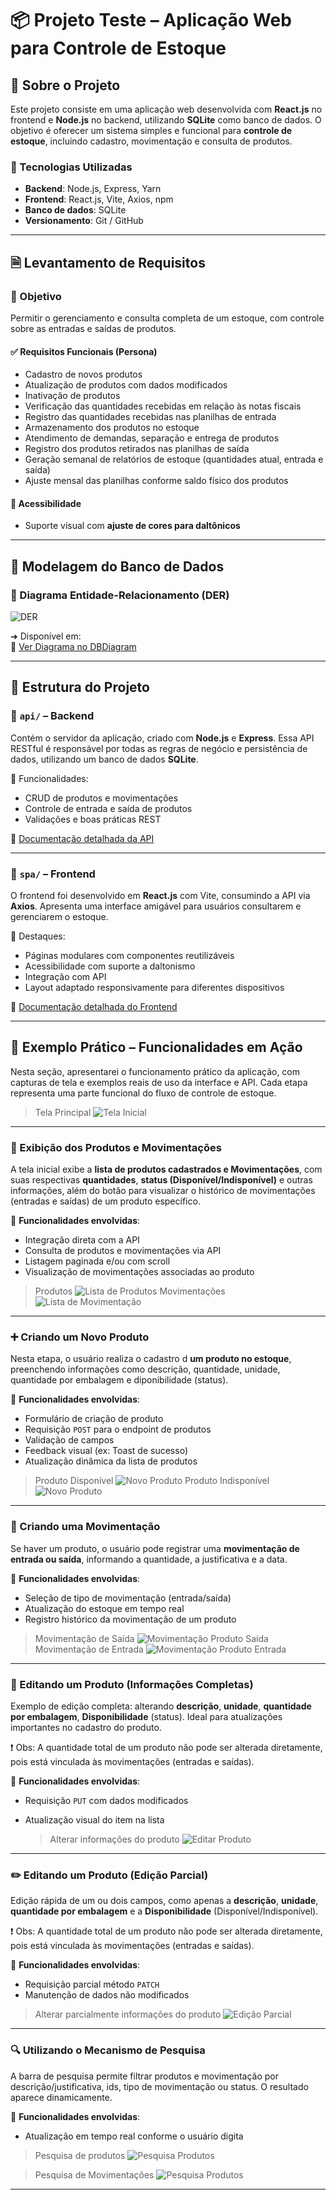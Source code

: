 # 📦 Projeto Teste – Aplicação Web para Controle de Estoque

## 📌 Sobre o Projeto

Este projeto consiste em uma aplicação web desenvolvida com **React.js** no frontend e **Node.js** no backend, utilizando **SQLite** como banco de dados. O objetivo é oferecer um sistema simples e funcional para **controle de estoque**, incluindo cadastro, movimentação e consulta de produtos.

### 🔧 Tecnologias Utilizadas

- **Backend**: Node.js, Express, Yarn
- **Frontend**: React.js, Vite, Axios, npm
- **Banco de dados**: SQLite
- **Versionamento**: Git / GitHub

---

## 🗎 Levantamento de Requisitos

### 🎯 Objetivo

Permitir o gerenciamento e consulta completa de um estoque, com controle sobre as entradas e saídas de produtos.

#### ✅ Requisitos Funcionais (Persona)

- Cadastro de novos produtos
- Atualização de produtos com dados modificados
- Inativação de produtos
- Verificação das quantidades recebidas em relação às notas fiscais
- Registro das quantidades recebidas nas planilhas de entrada
- Armazenamento dos produtos no estoque
- Atendimento de demandas, separação e entrega de produtos
- Registro dos produtos retirados nas planilhas de saída
- Geração semanal de relatórios de estoque (quantidades atual, entrada e saída)
- Ajuste mensal das planilhas conforme saldo físico dos produtos

#### 🧩 Acessibilidade

- Suporte visual com **ajuste de cores para daltônicos**

---

## 🎲 Modelagem do Banco de Dados

### 🔹 Diagrama Entidade-Relacionamento (DER)

![DER](./assets/DER.png)

➜ Disponível em:  
🔗 [Ver Diagrama no DBDiagram](https://dbdiagram.io/d/Sarsdev_teste_webapp_reactjs-67df124675d75cc84416d48a)

---

## 📁 Estrutura do Projeto

### 🧠 `api/` – Backend

Contém o servidor da aplicação, criado com **Node.js** e **Express**. Essa API RESTful é responsável por todas as regras de negócio e persistência de dados, utilizando um banco de dados **SQLite**.

📌 Funcionalidades:

- CRUD de produtos e movimentações
- Controle de entrada e saída de produtos
- Validações e boas práticas REST

🔗 [Documentação detalhada da API](./api/README.md)

---

### 🎨 `spa/` – Frontend

O frontend foi desenvolvido em **React.js** com Vite, consumindo a API via **Axios**. Apresenta uma interface amigável para usuários consultarem e gerenciarem o estoque.

🎯 Destaques:

- Páginas modulares com componentes reutilizáveis
- Acessibilidade com suporte a daltonismo
- Integração com API
- Layout adaptado responsivamente para diferentes dispositivos

🔗 [Documentação detalhada do Frontend](./spa/README.md)

---

## 📸 Exemplo Prático – Funcionalidades em Ação

Nesta seção, apresentarei o funcionamento prático da aplicação, com capturas de tela e exemplos reais de uso da interface e API. Cada etapa representa uma parte funcional do fluxo de controle de estoque.

> Tela Principal
> ![Tela Inicial](./assets/00-tela-principal.png)

---

### 🧾 Exibição dos Produtos e Movimentações

A tela inicial exibe a **lista de produtos cadastrados e Movimentações**, com suas respectivas **quantidades**, **status (Disponível/Indisponível)** e outras informações, além do botão para visualizar o histórico de movimentações (entradas e saídas) de um produto específico.

📌 **Funcionalidades envolvidas**:

- Integração direta com a API
- Consulta de produtos e movimentações via API
- Listagem paginada e/ou com scroll
- Visualização de movimentações associadas ao produto

> Produtos
> ![Lista de Produtos](./assets/01-tela-produto.png)
> Movimentações
> ![Lista de Movimentação](./assets/02-tela-movimentacao.png)

---

### ➕ Criando um Novo Produto

Nesta etapa, o usuário realiza o cadastro d **um produto no estoque**, preenchendo informações como descrição, quantidade, unidade, quantidade por embalagem e diponibilidade (status).

📌 **Funcionalidades envolvidas**:

- Formulário de criação de produto
- Requisição `POST` para o endpoint de produtos
- Validação de campos
- Feedback visual (ex: Toast de sucesso)
- Atualização dinâmica da lista de produtos

> Produto Disponível
> ![Novo Produto](./assets/video/01-criar-produto.gif)
> Produto Indisponível
> ![Novo Produto](./assets/video/02-criar-produto-indisponivel.gif)

---

### 🔄 Criando uma Movimentação

Se haver um produto, o usuário pode registrar uma **movimentação de entrada ou saída**, informando a quantidade, a justificativa e a data.

📌 **Funcionalidades envolvidas**:

- Seleção de tipo de movimentação (entrada/saída)
- Atualização do estoque em tempo real
- Registro histórico da movimentação de um produto

> Movimentação de Saída
> ![Movimentação Produto Saída](./assets/video/03-criar-movimentacao-saida.gif)
> Movimentação de Entrada
> ![Movimentação Produto Entrada](./assets/video/04-criar-movimentacao-entrada.gif)

---

### 🔧 Editando um Produto (Informações Completas)

Exemplo de edição completa: alterando **descrição**, **unidade**, **quantidade por embalagem**, **Disponibilidade** (status). Ideal para atualizações importantes no cadastro do produto.

❗ Obs: A quantidade total de um produto não pode ser alterada diretamente, pois está vinculada às movimentações (entradas e saídas).

📌 **Funcionalidades envolvidas**:

- Requisição `PUT` com dados modificados
- Atualização visual do item na lista

  > Alterar informações do produto
  > ![Editar Produto](./assets/video/05-alterar-produto-completo.gif)

---

### ✏️ Editando um Produto (Edição Parcial)

Edição rápida de um ou dois campos, como apenas a **descrição**, **unidade**, **quantidade por embalagem** e a **Disponibilidade** (Disponível/Indisponível).

❗ Obs: A quantidade total de um produto não pode ser alterada diretamente, pois está vinculada às movimentações (entradas e saídas).

📌 **Funcionalidades envolvidas**:

- Requisição parcial método `PATCH`
- Manutenção de dados não modificados

> Alterar parcialmente informações do produto
> ![Edição Parcial](./assets/video/06-alterar-produto-parcialmente.gif)

---

### 🔍 Utilizando o Mecanismo de Pesquisa

A barra de pesquisa permite filtrar produtos e movimentação por descrição/justificativa, ids, tipo de movimentação ou status. O resultado aparece dinamicamente.

📌 **Funcionalidades envolvidas**:

- Atualização em tempo real conforme o usuário digita

> Pesquisa de produtos
> ![Pesquisa Produtos](./assets/video/07-pesquisar-produtos.gif)

> Pesquisa de Movimentações
> ![Pesquisa Produtos](./assets/video/08-pesquisar-movimentacao.gif)

---

<!-- > ⚙️ Em breve: Exemplo de **relatórios semanais**, **ajuste de planilhas** e **exportação de dados**. -->
